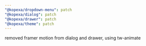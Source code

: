 ```yaml
---
"@kopexa/dropdown-menu": patch
"@kopexa/dialog": patch
"@kopexa/drawer": patch
"@kopexa/theme": patch
---
```


removed framer motion from dialog and drawer, using tw-animate
